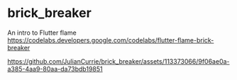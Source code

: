 # brick_breaker

An intro to Flutter flame https://codelabs.developers.google.com/codelabs/flutter-flame-brick-breaker


https://github.com/JulianCurrie/brick_breaker/assets/113373066/9f06ae0a-a385-4aa9-80aa-da73bdb19851

